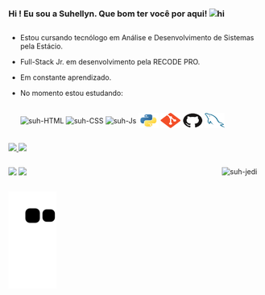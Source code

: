 ### Hi ! Eu sou a Suhellyn. Que bom ter você por aqui! <img src="https://user-images.githubusercontent.com/1303154/88677602-1635ba80-d120-11ea-84d8-d263ba5fc3c0.gif" width="28px" alt="hi">
##
- Estou cursando tecnólogo em Análise e Desenvolvimento de Sistemas pela Estácio.
- Full-Stack Jr. em desenvolvimento pela RECODE PRO.
- Em constante aprendizado.
- No momento estou estudando:


  <div style="display: inline_block"><br>
  <img align="center" alt="suh-HTML" height="30" width="40" src="https://cdn.jsdelivr.net/gh/devicons/devicon/icons/html5/html5-plain.svg"/>
  <img align="center" alt="suh-CSS" height="30" width="40" src="https://cdn.jsdelivr.net/gh/devicons/devicon/icons/css3/css3-plain.svg"/>
  <img align="center" alt="suh-Js" height="30" width="40" src="https://cdn.jsdelivr.net/gh/devicons/devicon/icons/javascript/javascript-plain.svg"/>
  <img align="center" alt="suh-Python" height="30" width="40" src="https://raw.githubusercontent.com/devicons/devicon/master/icons/python/python-original.svg"> 
  <img align="center" alt="suh-Git" height="30" width="40" src="https://raw.githubusercontent.com/devicons/devicon/master/icons/git/git-plain.svg">
  <img align="center" alt="suh-Github" height="30" width="40" src="https://raw.githubusercontent.com/devicons/devicon/master/icons/github/github-original.svg">
  <img align="center" alt="suh-MySQL" height="30" width="40" src="https://raw.githubusercontent.com/devicons/devicon/master/icons/mysql/mysql-plain.svg">
  </div>
 
## 

 <div>
  <a href="https://github.com/suhellynaraujo">
  <img height="180em" src="https://github-readme-stats.vercel.app/api?username=suhellynaraujo&show_icons=true&theme=github_dark&include_all_commits=true&count_private=true"/>
  <img height="180em" src="https://github-readme-stats.vercel.app/api/top-langs/?username=suhellynaraujo&layout=compact&langs_count=7&theme=github_dark"/>
    
  <!-- <img src = "https://github-readme-stats.vercel.app/api/top-langs/?username=suhellynaraujo&hide=css,java,html&theme=tokyonight"> -->
    
 </div>
  
##
  
  <div> 
  <a href ="mailto:suhellynaraujobila@gmail.com"><img src="https://img.shields.io/badge/Gmail-D14836?style=for-the-badge&logo=gmail&logoColor=white" target="_blank"></a>
  <a href="https://www.linkedin.com/in/suhellyn-araujo-68a9ba1b0/" target="_blank"><img src="https://img.shields.io/badge/LinkedIn-0077B5?style=for-the-badge&logo=linkedin&logoColor=white" target="_blank"></a> 
  <img align="right" alt="suh-jedi" src="https://i.picasion.com/pic91/4db90680ac3e603470bc69fbc16e156f.gif" width="80" height="80" border="0" >
 </div>
  
  ##
  
  ![Snake animation](https://github.com/rafaballerini/rafaballerini/blob/output/github-contribution-grid-snake.svg)   
  
  
